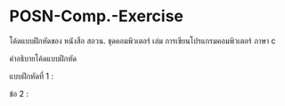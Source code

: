 # POSN-Comp.-Exercise

โค้ดแบบฝึกหัดของ หนังสือ สอวน. ชุดคอมพิวเตอร์ เล่ม การเขียนโปรแกรมคอมพิวเตอร์ ภาษา c

คำอธิบายโค้ดแบบฝึกหัด 


แบบฝึกหัดที่ 1 : 

ข้อ 2 : 
